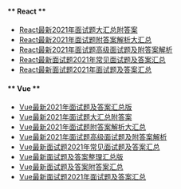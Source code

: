<!-- tabs:start -->
#### **   React   **
* [React最新2021年面试题大汇总附答案](React/React最新2021年面试题大汇总，附答案.md)  
* [React最新2021年面试题附答案解析大汇总](React/React最新2021年面试题附答案解析，大汇总.md)  
* [React最新2021年面试题高级面试题及附答案解析](React/React最新2021年面试题，高级面试题及附答案解析.md)  
* [React最新面试题2021年常见面试题及答案汇总](React/React最新面试题2021年，常见面试题及答案汇总.md)  
* [React最新面试题2021年面试题及答案汇总](React/React最新面试题，2021年面试题及答案汇总.md)  



#### ** Vue **
* [Vue最新2021年面试题及答案汇总版](Vue/Vue最新2021年面试题及答案，汇总版.md)  
* [Vue最新2021年面试题大汇总附答案](Vue/Vue最新2021年面试题大汇总，附答案.md)  
* [Vue最新2021年面试题附答案解析大汇总](Vue/Vue最新2021年面试题附答案解析，大汇总.md)  
* [Vue最新2021年面试题高级面试题及附答案解析](Vue/Vue最新2021年面试题，高级面试题及附答案解析.md)  
* [Vue最新面试题2021年常见面试题及答案汇总](Vue/Vue最新面试题2021年，常见面试题及答案汇总.md)  
* [Vue最新面试题及答案整理汇总版](Vue/Vue最新面试题及答案整理，汇总版.md)  
* [Vue最新面试题及答案附答案汇总](Vue/Vue最新面试题及答案附答案汇总.md)  
* [Vue最新面试题2021年面试题及答案汇总](Vue/Vue最新面试题，2021年面试题及答案汇总.md)  

<!-- tabs:end -->
